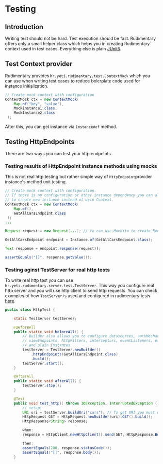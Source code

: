 # Testing

## Introduction
Writing test should not be hard. Test execution should be fast. Rudimentary offers only a small helper class which helps you in creating Rudimentary context used in test cases. Everything else is plain [JUnit5](https://junit.org/junit5/).

## Test Context provider
Rudimentary provides `hr.yeti.rudimentary.test.ContextMock` which you can use when writing test cases to reduce bolerplate code used for instance initialization.
```java
// Create mock context with configuration
ContextMock ctx = new ContextMock(
    Map.of("key", "value"), 
    Mockinstance1.class, 
    MockInstance2.class
 );
```
After this, you can get instance via `Instance#of` method.

## Testing HttpEndpoints
There are two ways you can test your http endpoints.

### Testing results of HttpEndpoint instance methods using mocks
This is not real http testing but rather simple way of `HttpEndpoint`provider instance's method unit testing.
```java
// Create mock context with configuration.
// If there is no configuration or other instance dependency you can also use plain old new GetAllCarsEndpoint()
// to create new instance instead of usin Context.
ContextMock ctx = new ContextMock(
    Map.of(), 
    GetAllCarsEndpoint.class
 );
...

Request request = new Request(...); // Yo can use Mockito to create Request mock

GetAllCarsEndpoint endpoint = Instance.of(GetAllCarsEndpoint.class);

Text response = endpoint.response(request));

assertEquals("[]", response.getValue());
```

### Testing aginst TestServer for real http tests
To write real http test you can use `hr.yeti.rudimentary.server.test.TestServer`.
This way you configure real http server and you will use http client to send http requests. You can check examples of 
how `TestServer` is used and configured in rudimentary tests [here](https://github.com/vsmid/rudimentary/tree/master/rudimentary-server/src/test/java/hr/yeti/rudimentary/server/http/processor).
```java
public class HttpTest {

    static TestServer testServer;

    @BeforeAll
    public static void beforeAll() {
        // Builder also allows you to configure datasources, authMechanisms, config, 
        // viewEndpoints, httpFilters, interceptors, eventListeners, exceptionHandler 
        // and plain instances
        testServer = TestServer.newBuilder()
            .httpEndpoints(GetAllCarsEndpoint.class) 
            .build();
        testServer.start();
    }

    @AfterAll
    public static void afterAll() {
        testServer.stop();
    }

    @Test
    public void test_http() throws IOException, InterruptedException {
        // setup:
        URI uri = testServer.buildUri("cars"); // To get URI you must use TestServer#buildUri method
        HttpRequest GET = HttpRequest.newBuilder(uri).GET().build();
        HttpResponse<String> response;

        when:
        response = HttpClient.newHttpClient().send(GET, HttpResponse.BodyHandlers.ofString());

        then:
        assertEquals(200, response.statusCode());
        assertEquals("[]", response.body());
    }
```
